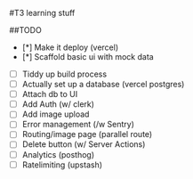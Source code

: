 #T3 learning stuff

##TODO

- [*] Make it deploy (vercel)
- [*] Scaffold basic ui with mock data
- [ ] Tiddy up build process
- [ ] Actually set up a database (vercel postgres)
- [ ] Attach db to UI 
- [ ] Add Auth (w/ clerk)
- [ ] Add image upload
- [ ] Error management (/w Sentry)
- [ ] Routing/image page (parallel route)
- [ ] Delete button (w/ Server Actions)
- [ ] Analytics (posthog)
- [ ] Ratelimiting (upstash) 